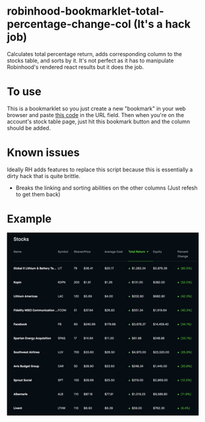 # robinhood-bookmarklet-total-percentage-change-col (It's a hack job)
Calculates total percentage return, adds corresponding column to the stocks table, and sorts by it. 
It's not perfect as it has to manipulate Robinhood's rendered react results but it does the job. 

# To use
This is a bookmarklet so you just create a new "bookmark" in your web browser and paste [this code](https://raw.githubusercontent.com/0h4crying0utloud/robinhood-bookmarklet-total-percentage-change-col/master/rh-bookmarklet.js) in the URL field. Then when you're on the account's stock table page, just hit this bookmark button and the column should be added. 

# Known issues
Ideally RH adds features to replace this script because this is essentially a dirty hack that is quite brittle. 
- Breaks the linking and sorting abilities on the other columns (Just refesh to  get them back)

# Example
![Example of robinhood total percentage change bookmarklet](https://github.com/0h4crying0utloud/robinhood-bookmarklet-total-percentage-change-col/blob/master/example.png?raw=true)

